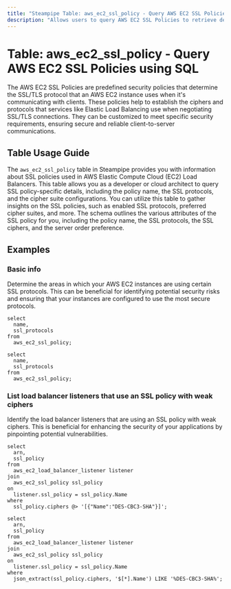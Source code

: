 ```yaml
---
title: "Steampipe Table: aws_ec2_ssl_policy - Query AWS EC2 SSL Policies using SQL"
description: "Allows users to query AWS EC2 SSL Policies to retrieve detailed information about SSL policies used in AWS EC2 Load Balancers."
---
```


# Table: aws_ec2_ssl_policy - Query AWS EC2 SSL Policies using SQL

The AWS EC2 SSL Policies are predefined security policies that determine the SSL/TLS protocol that an AWS EC2 instance uses when it's communicating with clients. These policies help to establish the ciphers and protocols that services like Elastic Load Balancing use when negotiating SSL/TLS connections. They can be customized to meet specific security requirements, ensuring secure and reliable client-to-server communications.

## Table Usage Guide

The `aws_ec2_ssl_policy` table in Steampipe provides you with information about SSL policies used in AWS Elastic Compute Cloud (EC2) Load Balancers. This table allows you as a developer or cloud architect to query SSL policy-specific details, including the policy name, the SSL protocols, and the cipher suite configurations. You can utilize this table to gather insights on the SSL policies, such as enabled SSL protocols, preferred cipher suites, and more. The schema outlines the various attributes of the SSL policy for you, including the policy name, the SSL protocols, the SSL ciphers, and the server order preference.

## Examples

### Basic info
Determine the areas in which your AWS EC2 instances are using certain SSL protocols. This can be beneficial for identifying potential security risks and ensuring that your instances are configured to use the most secure protocols.

```sql+postgres
select
  name,
  ssl_protocols
from
  aws_ec2_ssl_policy;
```

```sql+sqlite
select
  name,
  ssl_protocols
from
  aws_ec2_ssl_policy;
```


### List load balancer listeners that use an SSL policy with weak ciphers
Identify the load balancer listeners that are using an SSL policy with weak ciphers. This is beneficial for enhancing the security of your applications by pinpointing potential vulnerabilities.

```sql+postgres
select
  arn,
  ssl_policy
from
  aws_ec2_load_balancer_listener listener
join 
  aws_ec2_ssl_policy ssl_policy
on
  listener.ssl_policy = ssl_policy.Name
where
  ssl_policy.ciphers @> '[{"Name":"DES-CBC3-SHA"}]';
```

```sql+sqlite
select
  arn,
  ssl_policy
from
  aws_ec2_load_balancer_listener listener
join 
  aws_ec2_ssl_policy ssl_policy
on
  listener.ssl_policy = ssl_policy.Name
where
  json_extract(ssl_policy.ciphers, '$[*].Name') LIKE '%DES-CBC3-SHA%';
```